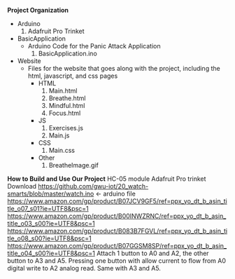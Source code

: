 **Project Organization**
* Arduino
  1. Adafruit Pro Trinket
* BasicApplication
  * Arduino Code for the Panic Attack Application
    1. BasicApplication.ino
* Website
  * Files for the website that goes along with the project, including the html, javascript, and css pages
    * HTML
      1. Main.html
      2. Breathe.html
      3. Mindful.html
      4. Focus.html
    * JS
      1. Exercises.js
      2. Main.js
    * CSS
      1.  Main.css
    * Other
      1. BreatheImage.gif

**How to Build and Use Our Project**
HC-05 module
Adafruit Pro trinket
Download https://github.com/gwu-iot/20_watch-smarts/blob/master/watch.ino  <- arduino file
https://www.amazon.com/gp/product/B07JCV9GF5/ref=ppx_yo_dt_b_asin_title_o07_s01?ie=UTF8&psc=1
https://www.amazon.com/gp/product/B00INWZRNC/ref=ppx_yo_dt_b_asin_title_o03_s00?ie=UTF8&psc=1
https://www.amazon.com/gp/product/B083B7FGVL/ref=ppx_yo_dt_b_asin_title_o08_s00?ie=UTF8&psc=1
https://www.amazon.com/gp/product/B07GGSM8SP/ref=ppx_yo_dt_b_asin_title_o04_s00?ie=UTF8&psc=1
Attach 1 button to A0 and A2, the other button to A3 and A5. Pressing one button with allow current to flow from A0 digital write to A2 analog read. Same with A3 and A5.
